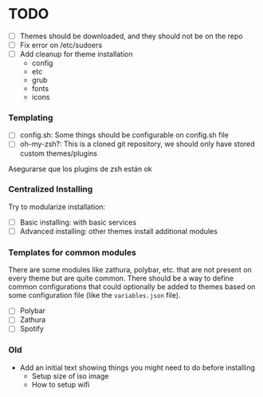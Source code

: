 # TODO

- [ ] Themes should be downloaded, and they should not be on the repo
- [ ] Fix error on /etc/sudoers
- [ ] Add cleanup for theme installation
  - config
  - etc
  - grub
  - fonts
  - icons

### Templating

- [ ] config.sh: Some things should be configurable on config.sh file
- [ ] oh-my-zsh?: This is a cloned git repository, we should only have stored custom themes/plugins

Asegurarse que los plugins de zsh están ok

### Centralized Installing

Try to modularize installation:

- [ ] Basic installing: with basic services
- [ ] Advanced installing: other themes install additional modules

### Templates for common modules

There are some modules like zathura, polybar, etc. that are not present on every theme but are quite common. There should be a way to define common configurations that could optionally be added to themes based on some configuration file (like the `variables.json` file).

- [ ] Polybar
- [ ] Zathura
- [ ] Spotify

### Old

- Add an initial text showing things you might need to do before installing
  - Setup size of iso image
  - How to setup wifi
